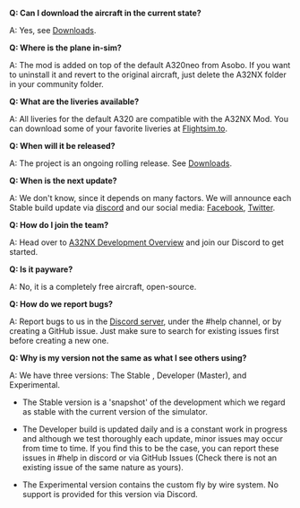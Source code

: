 **Q: Can I download the aircraft in the current state?**

A: Yes, see [Downloads](/start/installation/#downloads).

**Q: Where is the plane in-sim?**

A: The mod is added on top of the default A320neo from Asobo. If you want to uninstall it and revert to the original aircraft, just delete the A32NX folder in your community folder.

**Q: What are the liveries available?**

A: All liveries for the default A320 are compatible with the A32NX Mod. You can download some of your favorite liveries at [Flightsim.to](https://flightsim.to).

**Q: When will it be released?**

A: The project is an ongoing rolling release. See [Downloads](/start/installation/#downloads).

**Q: When is the next update?**

A: We don't know, since it depends on many factors. We will announce each Stable build update via [discord](https://discord.gg/flybywire) and our social media: [Facebook](https://www.facebook.com/FlyByWireSimulations), [Twitter](https://twitter.com/FlybywireSim).

**Q: How do I join the team?**

A: Head over to [A32NX Development Overview](/a32nx-dev/overview) and join our Discord to get started.

**Q: Is it payware?**

A: No, it is a completely free aircraft, open-source.

**Q: How do we report bugs?**

A: Report bugs to us in the [Discord server](https://discord.gg/flybywire), under the #help channel, or by creating a GitHub issue. Just make sure to search for existing issues first before creating a new one.

**Q: Why is my version not the same as what I see others using?**

A: We have three versions: The Stable , Developer (Master), and Experimental.

* The Stable version is a 'snapshot' of the development which we regard as stable with the current version of the simulator.

* The Developer build is updated daily and is a constant work in progress and although we test thoroughly each update, minor issues may occur from time to time. If you find this to be the case, you can report these issues in #help in discord or via GitHub Issues (Check there is not an existing issue of the same nature as yours).

* The Experimental version contains the custom fly by wire system. No support is provided for this version via Discord.
